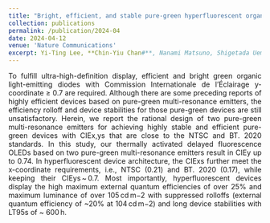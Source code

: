 ```yaml
---
title: "Bright, efficient, and stable pure-green hyperfluorescent organic light-emitting diodes by judicious molecular design"
collection: publications
permalink: /publication/2024-04
date: 2024-04-12
venue: 'Nature Communications'
excerpt: Yi-Ting Lee, **Chin-Yiu Chan#**, Nanami Matsuno, Shigetada Uemura, Susumu Oda, Masakazu Kondo, Rangani Wathsala Weerasinghe, Yanmei Hu, Gerardus N. Iswara Lestanto, Youichi Tsuchiya, Yufang Li, Takuji Hatakeyama#,Chihaya Adachi#     <br/> <img src='/images/2024-04.png'>
---
```

<div style="text-align: justify">
To fulfill ultra-high-definition display, efficient and bright green organic light-emitting diodes with Commission Internationale de l’Éclairage y-coordinate ≥ 0.7 are required. Although there are some preceding reports of highly efficient devices based on pure-green multi-resonance emitters, the efficiency rolloff and device stabilities for those pure-green devices are still unsatisfactory. Herein, we report the rational design of two pure-green multi-resonance emitters for achieving highly stable and efficient pure-green devices with CIEx,ys that are close to the NTSC and BT. 2020 standards. In this study, our thermally activated delayed fluorescence OLEDs based on two pure-green multi-resonance emitters result in CIEy up to 0.74. In hyperfluorescent device architecture, the CIExs further meet the x-coordinate requirements, i.e., NTSC (0.21) and BT. 2020 (0.17), while keeping their CIEys ~ 0.7. Most importantly, hyperfluorescent devices display the high maximum external quantum efficiencies of over 25% and maximum luminance of over 105 cd m−2 with suppressed rolloffs (external quantum efficiency of ~20% at 104 cd m−2) and long device stabilities with LT95s of ~ 600 h.
</div>
